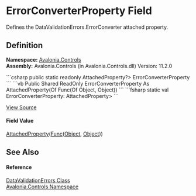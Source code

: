# ErrorConverterProperty Field


Defines the DataValidationErrors.ErrorConverter attached property.



## Definition
**Namespace:** <a href="N_Avalonia_Controls">Avalonia.Controls</a>  
**Assembly:** Avalonia.Controls (in Avalonia.Controls.dll) Version: 11.2.0

<Tabs groupId="api-code-preview">
<TabItem value="csharp" label="C#">
```csharp
public static readonly AttachedProperty<Func<Object, Object>?> ErrorConverterProperty
```
</TabItem>
<TabItem value="vb" label="VB">
```vb
Public Shared ReadOnly ErrorConverterProperty As AttachedProperty(Of Func(Of Object, Object))
```
</TabItem>
<TabItem value="fsharp" label="F#">
```fsharp
static val ErrorConverterProperty: AttachedProperty<Func<Object, Object>>
```
</TabItem>
</Tabs>



<a href="https://github.com/AvaloniaUI/Avalonia/tree/master/src/Avalonia.Controls/DataValidationErrors.cs" title="View the source code">View Source</a>



#### Field Value
<a href="T_Avalonia_AttachedProperty_1">AttachedProperty</a>(<a href="https://learn.microsoft.com/dotnet/api/system.func-2" target="_blank" rel="noopener noreferrer">Func</a>(<a href="https://learn.microsoft.com/dotnet/api/system.object" target="_blank" rel="noopener noreferrer">Object</a>, <a href="https://learn.microsoft.com/dotnet/api/system.object" target="_blank" rel="noopener noreferrer">Object</a>))

## See Also


#### Reference
<a href="T_Avalonia_Controls_DataValidationErrors">DataValidationErrors Class</a>  
<a href="N_Avalonia_Controls">Avalonia.Controls Namespace</a>  

